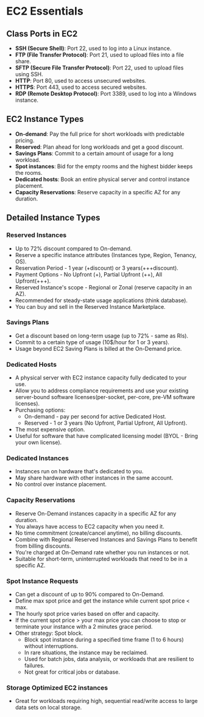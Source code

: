 # EC2 Essentials

## Class Ports in EC2

- **SSH (Secure Shell)**: Port 22, used to log into a Linux instance.
- **FTP (File Transfer Protocol)**: Port 21, used to upload files into a file share.
- **SFTP (Secure File Transfer Protocol)**: Port 22, used to upload files using SSH.
- **HTTP**: Port 80, used to access unsecured websites.
- **HTTPS**: Port 443, used to access secured websites.
- **RDP (Remote Desktop Protocol)**: Port 3389, used to log into a Windows instance.

## EC2 Instance Types

- **On-demand**: Pay the full price for short workloads with predictable pricing.
- **Reserved**: Plan ahead for long workloads and get a good discount.
- **Savings Plans**: Commit to a certain amount of usage for a long workload.
- **Spot instances**: Bid for the empty rooms and the highest bidder keeps the rooms.
- **Dedicated hosts**: Book an entire physical server and control instance placement.
- **Capacity Reservations**: Reserve capacity in a specific AZ for any duration.

## Detailed Instance Types

### Reserved Instances

- Up to 72% discount compared to On-demand.
- Reserve a specific instance attributes (Instances type, Region, Tenancy, OS).
- Reservation Period - 1 year (+discount) or 3 years(+++discount).
- Payment Options - No Upfront (+), Partial Upfront (++), All Upfront(+++).
- Reserved Instance's scope - Regional or Zonal (reserve capacity in an AZ).
- Recommended for steady-state usage applications (think database).
- You can buy and sell in the Reserved Instance Marketplace.

### Savings Plans

- Get a discount based on long-term usage (up to 72% - same as RIs).
- Commit to a certain type of usage (10$/hour for 1 or 3 years).
- Usage beyond EC2 Saving Plans is billed at the On-Demand price.

### Dedicated Hosts

- A physical server with EC2 instance capacity fully dedicated to your use.
- Allow you to address compliance requirements and use your existing server-bound software licenses(per-socket, per-core, pre-VM software licenses).
- Purchasing options:
    - On-demand - pay per second for active Dedicated Host.
    - Reserved - 1 or 3 years (No Upfront, Partial Upfront, All Upfront).
- The most expensive option.
- Useful for software that have complicated licensing model (BYOL - Bring your own license).

### Dedicated Instances

- Instances run on hardware that's dedicated to you.
- May share hardware with other instances in the same account.
- No control over instance placement.

### Capacity Reservations

- Reserve On-Demand instances capacity in a specific AZ for any duration.
- You always have access to EC2 capacity when you need it.
- No time commitment (create/cancel anytime), no billing discounts.
- Combine with Regional Reserved Instances and Savings Plans to benefit from billing discounts.
- You're charged at On-Demand rate whether you run instances or not.
- Suitable for short-term, uninterrupted workloads that need to be in a specific AZ.

### Spot Instance Requests

- Can get a discount of up to 90% compared to On-Demand.
- Define max spot price and get the instance while current spot price < max.
- The hourly spot price varies based on offer and capacity.
- If the current spot price > your max price you can choose to stop or terminate your instance with a 2 minutes grace period.
- Other strategy: Spot block.
    - Block spot instance during a specified time frame (1 to 6 hours) without interruptions.
    - In rare situations, the instance may be reclaimed.
    - Used for batch jobs, data analysis, or workloads that are resilient to failures.
    - Not great for critical jobs or database.

### Storage Optimized EC2 instances

- Great for workloads requiring high, sequential read/write access to large data sets on local storage.
